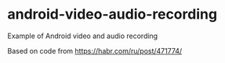 # android-video-audio-recording
Example of Android video and audio recording

Based on code from https://habr.com/ru/post/471774/

